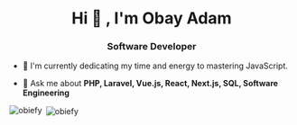 <h1 align="center">Hi 👋 , I'm Obay Adam</h1>
<h3 align="center">Software Developer</h3>

- 🤯 I'm currently dedicating my time and energy to mastering JavaScript.

- 💬 Ask me about **PHP, Laravel, Vue.js, React, Next.js, SQL, Software Engineering**

<p align="left"></p>
<p align="left"></p>

<p><img align="left" src="https://github-readme-stats.vercel.app/api/top-langs?username=obiefy&show_icons=true&locale=en&layout=compact" alt="obiefy" /></p>

<p>&nbsp;<img align="center" src="https://github-readme-stats.vercel.app/api?username=obiefy&show_icons=true&locale=en" alt="obiefy" /></p>
